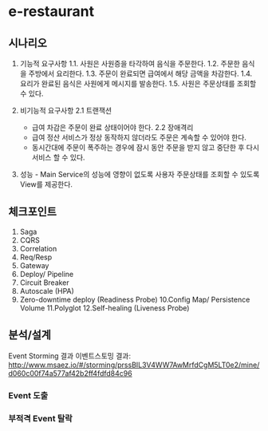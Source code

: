 # e-restaurant


## 시나리오

  1. 기능적 요구사항
    1.1. 사원은 사원증을 타각하여 음식을 주문한다.
    1.2. 주문한 음식을 주방에서 요리한다.
    1.3. 주문이 완료되면 급여에서 해당 금액을 차감한다.
    1.4. 요리가 완료된 음식은 사원에게 메시지를 발송한다.
    1.5. 사원은 주문상태를 조회할 수 있다.

  2. 비기능적 요구사항
    2.1 트랜잭션
      - 급여 차감은 주문이 완료 상태이어야 한다.
    2.2 장애격리
      - 급여 정산 서비스가 정상 동작하지 않더라도 주문은 계속할 수 있어야 한다.
      - 동시간대에 주문이 폭주하는 경우에 잠시 동안 주문을 받지 않고 중단한 후 다시 서비스 할 수 있다.

  3. 성능
    - Main Service의 성능에 영향이 없도록 사용자 주문상태를 조회할 수 있도록 View를 제공한다.


## 체크포인트

  1. Saga
  2. CQRS
  3. Correlation
  4. Req/Resp
  5. Gateway
  6. Deploy/ Pipeline
  7. Circuit Breaker
  8. Autoscale (HPA)
  9. Zero-downtime deploy (Readiness Probe)
  10.Config Map/ Persistence Volume
  11.Polyglot
  12.Self-healing (Liveness Probe)

## 분석/설계

Event Storming 결과
이벤트스토밍 결과: http://www.msaez.io/#/storming/prssBIL3V4WW7AwMrfdCgM5LT0e2/mine/d060c00f74a577af42b2ff4fdfd84c96


### Event 도출


### 부적격 Event 탈락

